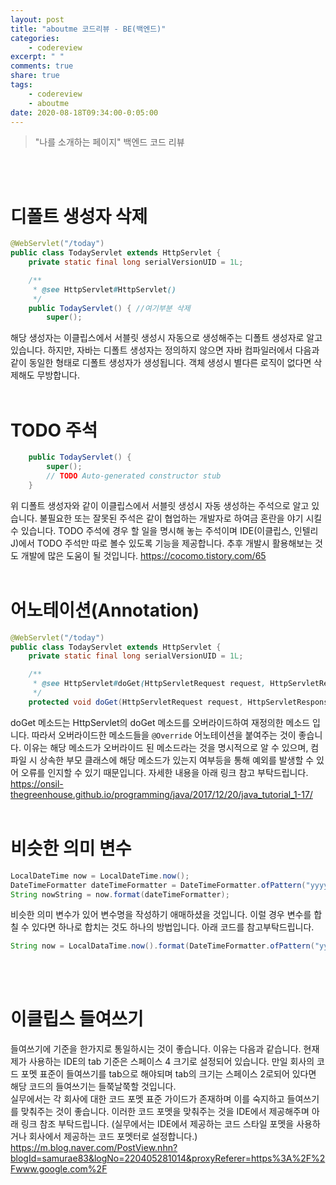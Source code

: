 ```yaml
---
layout: post
title: "aboutme 코드리뷰 - BE(백엔드)"
categories:
    - codereview
excerpt: " "
comments: true
share: true
tags:
    - codereview
    - aboutme
date: 2020-08-18T09:34:00-0:05:00
---
```


> "나를 소개하는 페이지" 백엔드 코드 리뷰

<br/><br/>

# 디폴트 생성자 삭제

```java
@WebServlet("/today")
public class TodayServlet extends HttpServlet {
	private static final long serialVersionUID = 1L;

    /**
     * @see HttpServlet#HttpServlet()
     */
    public TodayServlet() { //여기부분 삭제
        super();
```

해당 생성자는 이클립스에서 서블릿 생성시 자동으로 생성해주는 디폴트 생성자로 알고 있습니다. 하지만, 자바는 디폴트 생성자는 정의하지 않으면 자바 컴파일러에서 다음과 같이 동일한 형태로 디폴트 생성자가 생성됩니다. 객체 생성시 별다른 로직이 없다면 삭제해도 무방합니다.<br/><br/>

# TODO 주석

```java
    public TodayServlet() {
        super();
        // TODO Auto-generated constructor stub
    }
```

위 디폴트 생성자와 같이 이클립스에서 서블릿 생성시 자동 생성하는 주석으로 알고 있습니다. 불필요한 또는 잘못된 주석은 같이 협업하는 개발자로 하여금 혼란을 야기 시킬 수 있습니다. TODO 주석에 경우 할 일을 명시해 놓는 주석이며 IDE(이클립스, 인텔리J)에서 TODO 주석만 따로 볼수 있도록 기능을 제공합니다. 추후 개발시 활용해보는 것도 개발에 많은 도움이 될 것입니다. <https://cocomo.tistory.com/65> <br/><br/>

# 어노테이션(Annotation)

```java
@WebServlet("/today")
public class TodayServlet extends HttpServlet {
	private static final long serialVersionUID = 1L;

	/**
	 * @see HttpServlet#doGet(HttpServletRequest request, HttpServletResponse response)
	 */
	protected void doGet(HttpServletRequest request, HttpServletResponse response) throws ServletException, IOException {
```

doGet 메소드는 HttpServlet의 doGet 메소드를 오버라이드하여 재정의한 메소드 입니다. 따라서 오버라이드한 메소드들을 `@Override` 어노테이션을 붙여주는 것이 좋습니다. 이유는 해당 메소드가 오버라이드 된 메소드라는 것을 명시적으로 알 수 있으며, 컴파일 시 상속한 부모 클래스에 해당 메소드가 있는지 여부등을 통해 예외를 발생할 수 있어 오류를 인지할 수 있기 때문입니다. 자세한 내용을 아래 링크 참고 부탁드립니다. <https://onsil-thegreenhouse.github.io/programming/java/2017/12/20/java_tutorial_1-17/><br/><br/>

# 비슷한 의미 변수

```java
LocalDateTime now = LocalDateTime.now();
DateTimeFormatter dateTimeFormatter = DateTimeFormatter.ofPattern("yyyy/MM/dd hh:mm");
String nowString = now.format(dateTimeFormatter);
```

비슷한 의미 변수가 있어 변수명을 작성하기 애매하셨을 것입니다. 이럴 경우 변수를 합칠 수 있다면 하나로 합치는 것도 하나의 방법입니다. 아래 코드를 참고부탁드립니다.<br>

```java
String now = LocalDataTime.now().format(DateTimeFormatter.ofPattern("yyyy/MM/dd hh:mm"));
```

<br/><br/>

# 이클립스 들여쓰기

들여쓰기에 기준을 한가지로 통일하시는 것이 좋습니다. 이유는 다음과 같습니다. 현재 제가 사용하는 IDE의 tab 기준은 스페이스 4 크기로 설정되어 있습니다. 만일 회사의 코드 포멧 표준이 들여쓰기를 tab으로 해야되며 tab의 크기는 스페이스 2로되어 있다면 해당 코드의 들여쓰기는 들쭉날쭉할 것입니다.<br> 실무에서는 각 회사에 대한 코드 포멧 표준 가이드가 존재하며 이를 숙지하고 들여쓰기를 맞춰주는 것이 좋습니다. 이러한 코드 포멧을 맞춰주는 것을 IDE에서 제공해주며 아래 링크 참조 부탁드립니다. (실무에서는 IDE에서 제공하는 코드 스타일 포멧을 사용하거나 회사에서 제공하는 코드 포멧터로 설정합니다.) <https://m.blog.naver.com/PostView.nhn?blogId=samurae83&logNo=220405281014&proxyReferer=https%3A%2F%2Fwww.google.com%2F>
